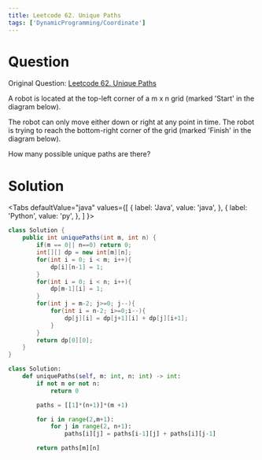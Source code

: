 ```yaml
---
title: Leetcode 62. Unique Paths
tags: ['DynamicProgramming/Coordinate']
---
```


# Question

Original Question: [Leetcode 62. Unique Paths](https://leetcode.com/problems/unique-paths/)

A robot is located at the top-left corner of a m x n grid (marked 'Start' in the diagram below).

The robot can only move either down or right at any point in time. The robot is trying to reach the bottom-right corner of the grid (marked 'Finish' in the diagram below).

How many possible unique paths are there?

# Solution

<Tabs
defaultValue="java"
values={[
{ label: 'Java', value: 'java', },
{ label: 'Python', value: 'py', },
]
}>
<TabItem value="java">

```java
class Solution {
    public int uniquePaths(int m, int n) {
        if(m == 0|| n==0) return 0;
        int[][] dp = new int[m][n];
        for(int i = 0; i < m; i++){
            dp[i][n-1] = 1;
        }
        for(int i = 0; i < n; i++){
            dp[m-1][i] = 1;
        }
        for(int j = m-2; j>=0; j--){
            for(int i = n-2; i>=0;i--){
                dp[j][i] = dp[j+1][i] + dp[j][i+1];
            }
        }
        return dp[0][0];
    }
}
```

</TabItem>
<TabItem value="py">

```py
class Solution:
    def uniquePaths(self, m: int, n: int) -> int:
        if not m or not n:
            return 0

        paths = [[1]*(n+1)]*(m +1)

        for i in range(2,m+1):
            for j in range(2, n+1):
                paths[i][j] = paths[i-1][j] + paths[i][j-1]

        return paths[m][n]
```

</TabItem>
</Tabs>
